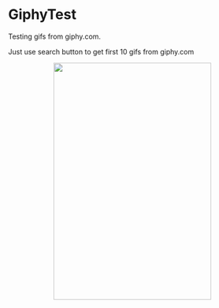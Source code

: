 # GiphyTest #
Testing gifs from giphy.com. 

Just use search button to get first 10 gifs from giphy.com



<p align="center">
<img src="https://cloud.githubusercontent.com/assets/7135226/15222321/c539efee-1877-11e6-96b6-68313b164a0c.gif" width = "320", height = "480"></p>
